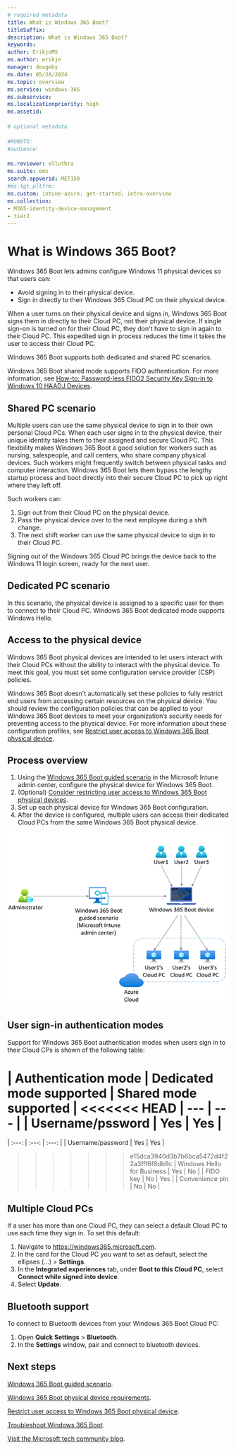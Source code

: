 ```yaml
---
# required metadata
title: What is Windows 365 Boot?
titleSuffix:
description: What is Windows 365 Boot?
keywords:
author: ErikjeMS  
ms.author: erikje
manager: dougeby
ms.date: 05/28/2024
ms.topic: overview
ms.service: windows-365
ms.subservice:
ms.localizationpriority: high
ms.assetid: 

# optional metadata

#ROBOTS:
#audience:

ms.reviewer: elluthra
ms.suite: ems
search.appverid: MET150
#ms.tgt_pltfrm:
ms.custom: intune-azure; get-started; intro-overview
ms.collection:
- M365-identity-device-management
- tier2
---
```


# What is Windows 365 Boot?

Windows 365 Boot lets admins configure Windows 11 physical devices so that users can:

- Avoid signing in to their physical device.
- Sign in directly to their Windows 365 Cloud PC on their physical device.

When a user turns on their physical device and signs in, Windows 365 Boot signs them in directly to their Cloud PC, not their physical device. If single sign-on is turned on for their Cloud PC, they don't have to sign in again to their Cloud PC. This expedited sign in process reduces the time it takes the user to access their Cloud PC.

Windows 365 Boot supports both dedicated and shared PC scenarios.

Windows 365 Boot shared mode supports FIDO authentication. For more information, see [How-to: Password-less FIDO2 Security Key Sign-in to Windows 10 HAADJ Devices](https://techcommunity.microsoft.com/t5/core-infrastructure-and-security/how-to-password-less-fido2-security-key-sign-in-to-windows-10/ba-p/1434583).

## Shared PC scenario

Multiple users can use the same physical device to sign in to their own personal Cloud PCs. When each user signs in to the physical device, their unique identity takes them to their assigned and secure Cloud PC. This flexibility makes Windows 365 Boot a good solution for workers such as nursing, salespeople, and call centers, who share company physical devices. Such workers might frequently switch between physical tasks and computer interaction. Windows 365 Boot lets them bypass the lengthy startup process and boot directly into their secure Cloud PC to pick up right where they left off.

Such workers can:

1. Sign out from their Cloud PC on the physical device.
2. Pass the physical device over to the next employee during a shift change.
3. The next shift worker can use the same physical device to sign in to their Cloud PC.

Signing out of the Windows 365 Cloud PC brings the device back to the Windows 11 login screen, ready for the next user.

## Dedicated PC scenario

In this scenario, the physical device is assigned to a specific user for them to connect to their Cloud PC. Windows 365 Boot dedicated mode supports Windows Hello.

## Access to the physical device

Windows 365 Boot physical devices are intended to let users interact with their Cloud PCs without the ability to interact with the physical device. To meet this goal, you must set some configuration service provider (CSP) policies.

Windows 365 Boot doesn't automatically set these policies to fully restrict end users from accessing certain resources on the physical device. You should review the  configuration policies that can be applied to your Windows 365 Boot devices to meet your organization’s security needs for preventing access to the physical device. For more information about these configuration profiles, see [Restrict user access to Windows 365 Boot physical device](windows-365-boot-restrict-user-access-physical-device.md).

## Process overview

1. Using the [Windows 365 Boot guided scenario](windows-365-boot-guide.md) in the Microsoft Intune admin center, configure the physical device for Windows 365 Boot.
2. (Optional) [Consider restricting user access to Windows 365 Boot physical devices](windows-365-boot-restrict-user-access-physical-device.md).
3. Set up each physical device for Windows 365 Boot configuration.
4. After the device is configured, multiple users can access their dedicated Cloud PCs from the same Windows 365 Boot physical device.  

![Diagram of the Windows 365 Boot workflow.](./media/windows-365-boot-overview/workflow.png)

## User sign-in authentication modes

Support for Windows 365 Boot authentication modes when users sign in to their Cloud CPs is shown of the following table:

| Authentication mode | Dedicated mode supported | Shared mode supported |
<<<<<<< HEAD
| --- | --- |
| Username/pssword | Yes | Yes |
=======
| :---: | :---: | :---: |
| Username/password | Yes | Yes |
>>>>>>> e15dca3940d3b7b6bca5472d4f22a3fff6f8db9c
| Windows Hello for Business | Yes | No |
| FIDO key | No | Yes |
| Convenience pin | No | No |

## Multiple Cloud PCs

If a user has more than one Cloud PC, they can select a default Cloud PC to use each time they sign in. To set this default:

1. Navigate to https://windows365.microsoft.com.
2. In the card for the Cloud PC you want to set as default, select the ellipses (...) > **Settings**. 
3. In the **Integrated experiences** tab, under **Boot to this Cloud PC**, select **Connect while signed into device**.
4. Select **Update**.

## Bluetooth support

To connect to Bluetooth devices from your Windows 365 Boot Cloud PC:

1. Open **Quick Settings** > **Bluetooth**.
2. In the **Settings** window, pair and connect to bluetooth devices.

<!-- ########################## -->
## Next steps

[Windows 365 Boot guided scenario](windows-365-boot-guide.md).

[Windows 365 Boot physical device requirements](windows-365-boot-physical-device-requirements.md).

[Restrict user access to Windows 365 Boot physical device](windows-365-boot-restrict-user-access-physical-device.md).

[Troubleshoot Windows 365 Boot](troubleshoot-windows-365-boot.md).

[Visit the Microsoft tech community blog](https://aka.ms/W365BootPublicPreview).
